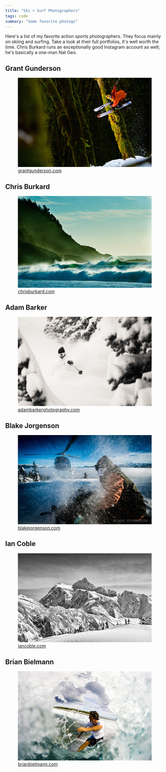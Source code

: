 ```yaml
---
title: "Ski + Surf Photographers"
tags: code
summary: "Some favorite photogs"
---
```

Here's a list of my favorite action sports photographers. They focus mainly on skiing and surfing. Take a look at their full portfolios, it's well worth the time. Chris Burkard runs an exceptionally good Instagram account as well; he's basically a one-man Nat Geo.

## Grant Gunderson
<figure>
    <img src="/img/grantgunderson.jpg" alt="Grant Gunderson" />
    <figcaption><a href="http://grantgunderson.com">grantgunderson.com</a></figcaption>
</figure>

## Chris Burkard
<figure>
    <img src="/img/chrisburkard.jpg" alt="Chris Burkard" />
    <figcaption><a href="http://chrisburkard.com">chrisburkard.com</a></figcaption>
</figure>

## Adam Barker
<figure>
    <img src="/img/adambarker.jpg" alt="Adam Barker" />
    <figcaption><a href="http://adambarkerphotography.com">adambarkerphotography.com</a></figcaption>
</figure>

## Blake Jorgenson
<figure>
    <img src="/img/blakejorgenson.jpg" alt="Blake Jorgenson" />
    <figcaption><a href="http://blakejorgenson.com">blakejorgenson.com</a></figcaption>
</figure>

## Ian Coble
<figure>
    <img src="/img/iancoble.jpg" alt="Ian Coble" />
    <figcaption><a href="http://iancoble.com">iancoble.com</a></figcaption>
</figure>

## Brian Bielmann
<figure>
    <img src="/img/brianbielmann.jpg" alt="Brian Bielmann" />
    <figcaption><a href="http://brianbielmann.com">brianbielmann.com</a></figcaption>
</figure>